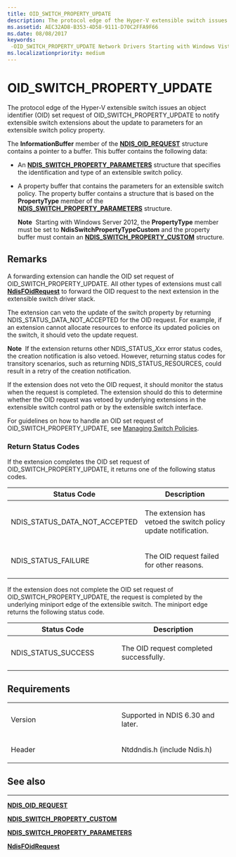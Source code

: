 ```yaml
---
title: OID_SWITCH_PROPERTY_UPDATE
description: The protocol edge of the Hyper-V extensible switch issues an object identifier (OID) set request of OID_SWITCH_PROPERTY_UPDATE to notify extensible switch extensions about the update to parameters for an extensible switch policy property.
ms.assetid: AEC32AD8-B353-4D58-9111-D70C2FFA9F66
ms.date: 08/08/2017
keywords: 
 -OID_SWITCH_PROPERTY_UPDATE Network Drivers Starting with Windows Vista
ms.localizationpriority: medium
---
```


# OID\_SWITCH\_PROPERTY\_UPDATE


The protocol edge of the Hyper-V extensible switch issues an object identifier (OID) set request of OID\_SWITCH\_PROPERTY\_UPDATE to notify extensible switch extensions about the update to parameters for an extensible switch policy property.

The **InformationBuffer** member of the [**NDIS\_OID\_REQUEST**](https://docs.microsoft.com/windows-hardware/drivers/ddi/ndis/ns-ndis-_ndis_oid_request) structure contains a pointer to a buffer. This buffer contains the following data:

-   An [**NDIS\_SWITCH\_PROPERTY\_PARAMETERS**](https://docs.microsoft.com/windows-hardware/drivers/ddi/ntddndis/ns-ntddndis-_ndis_switch_property_parameters) structure that specifies the identification and type of an extensible switch policy.

-   A property buffer that contains the parameters for an extensible switch policy. The property buffer contains a structure that is based on the **PropertyType** member of the [**NDIS\_SWITCH\_PROPERTY\_PARAMETERS**](https://docs.microsoft.com/windows-hardware/drivers/ddi/ntddndis/ns-ntddndis-_ndis_switch_property_parameters) structure.

    **Note**  Starting with Windows Server 2012, the **PropertyType** member must be set to **NdisSwitchPropertyTypeCustom** and the property buffer must contain an [**NDIS\_SWITCH\_PROPERTY\_CUSTOM**](https://docs.microsoft.com/windows-hardware/drivers/ddi/ntddndis/ns-ntddndis-_ndis_switch_property_custom) structure.

     

Remarks
-------

A forwarding extension can handle the OID set request of OID\_SWITCH\_PROPERTY\_UPDATE. All other types of extensions must call [**NdisFOidRequest**](https://docs.microsoft.com/windows-hardware/drivers/ddi/ndis/nf-ndis-ndisfoidrequest) to forward the OID request to the next extension in the extensible switch driver stack.

The extension can veto the update of the switch property by returning NDIS\_STATUS\_DATA\_NOT\_ACCEPTED for the OID request. For example, if an extension cannot allocate resources to enforce its updated policies on the switch, it should veto the update request.

**Note**  If the extension returns other NDIS\_STATUS\_*Xxx* error status codes, the creation notification is also vetoed. However, returning status codes for transitory scenarios, such as returning NDIS\_STATUS\_RESOURCES, could result in a retry of the creation notification.

 

If the extension does not veto the OID request, it should monitor the status when the request is completed. The extension should do this to determine whether the OID request was vetoed by underlying extensions in the extensible switch control path or by the extensible switch interface.

For guidelines on how to handle an OID set request of OID\_SWITCH\_PROPERTY\_UPDATE, see [Managing Switch Policies](https://docs.microsoft.com/windows-hardware/drivers/network/managing-switch-policies).

### Return Status Codes

If the extension completes the OID set request of OID\_SWITCH\_PROPERTY\_UPDATE, it returns one of the following status codes.

<table>
<colgroup>
<col width="50%" />
<col width="50%" />
</colgroup>
<thead>
<tr class="header">
<th>Status Code</th>
<th>Description</th>
</tr>
</thead>
<tbody>
<tr class="odd">
<td><p>NDIS_STATUS_DATA_NOT_ACCEPTED</p></td>
<td><p>The extension has vetoed the switch policy update notification.</p></td>
</tr>
<tr class="even">
<td><p>NDIS_STATUS_FAILURE</p></td>
<td><p>The OID request failed for other reasons.</p></td>
</tr>
</tbody>
</table>

 

If the extension does not complete the OID set request of OID\_SWITCH\_PROPERTY\_UPDATE, the request is completed by the underlying miniport edge of the extensible switch. The miniport edge returns the following status code.

<table>
<colgroup>
<col width="50%" />
<col width="50%" />
</colgroup>
<thead>
<tr class="header">
<th>Status Code</th>
<th>Description</th>
</tr>
</thead>
<tbody>
<tr class="odd">
<td><p>NDIS_STATUS_SUCCESS</p></td>
<td><p>The OID request completed successfully.</p></td>
</tr>
</tbody>
</table>

 

Requirements
------------

<table>
<colgroup>
<col width="50%" />
<col width="50%" />
</colgroup>
<tbody>
<tr class="odd">
<td><p>Version</p></td>
<td><p>Supported in NDIS 6.30 and later.</p></td>
</tr>
<tr class="even">
<td><p>Header</p></td>
<td>Ntddndis.h (include Ndis.h)</td>
</tr>
</tbody>
</table>

## See also


****
[**NDIS\_OID\_REQUEST**](https://docs.microsoft.com/windows-hardware/drivers/ddi/ndis/ns-ndis-_ndis_oid_request)

[**NDIS\_SWITCH\_PROPERTY\_CUSTOM**](https://docs.microsoft.com/windows-hardware/drivers/ddi/ntddndis/ns-ntddndis-_ndis_switch_property_custom)

[**NDIS\_SWITCH\_PROPERTY\_PARAMETERS**](https://docs.microsoft.com/windows-hardware/drivers/ddi/ntddndis/ns-ntddndis-_ndis_switch_property_parameters)

[**NdisFOidRequest**](https://docs.microsoft.com/windows-hardware/drivers/ddi/ndis/nf-ndis-ndisfoidrequest)

 

 




